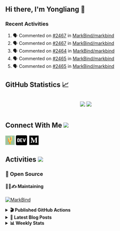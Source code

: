 ## Hi there, I'm Yongliang 👋

### Recent Activities

<!--START_SECTION:activity-->
1. 🗣 Commented on [#2467](https://github.com/MarkBind/markbind/issues/2467#issuecomment-2016517693) in [MarkBind/markbind](https://github.com/MarkBind/markbind)
2. 🗣 Commented on [#2467](https://github.com/MarkBind/markbind/issues/2467#issuecomment-2016090959) in [MarkBind/markbind](https://github.com/MarkBind/markbind)
3. 🗣 Commented on [#2464](https://github.com/MarkBind/markbind/issues/2464#issuecomment-2013992586) in [MarkBind/markbind](https://github.com/MarkBind/markbind)
4. 🗣 Commented on [#2465](https://github.com/MarkBind/markbind/pull/2465#issuecomment-2010918883) in [MarkBind/markbind](https://github.com/MarkBind/markbind)
5. 🗣 Commented on [#2465](https://github.com/MarkBind/markbind/pull/2465#issuecomment-2008328606) in [MarkBind/markbind](https://github.com/MarkBind/markbind)
<!--END_SECTION:activity-->

## GitHub Statistics :chart_with_upwards_trend:
<div align="center">
<div style="display: flex; align-items: center; justify-content: center;">

[![](https://github-readme-stats-tlylt.vercel.app/api?username=tlylt&show_icons=true&theme=tokyonight&hide_border=true&locale=en)](https://github.com/tlylt)
[![](https://github-readme-streak-stats.herokuapp.com/?user=tlylt&theme=tokyonight&hide_border=true)](https://github.com/tlylt)
</div>
</div>

## Connect With Me <img src="https://media.giphy.com/media/2wh5K5yE3ulp3xgYcG/giphy-downsized.gif" width="30">

<a href="https://www.yongliangliu.com/" target="_blank"><img align="center" src="static/site-icon.png" alt="yongliangliu.com" height="29" width="29" /></a>
<a href="https://dev.to/tlylt" target="_blank"><img align="center" src="static/dev-badge.svg" alt="dev.to/tlylt" height="35" width="35" /></a>
<a href="https://tlylt.medium.com" target="_blank"><img align="center" src="static/medium.png" alt="tlylt.medium.com" height="35" width="35" /></a>

## Activities <img src="https://media.giphy.com/media/WUlplcMpOCEmTGBtBW/giphy.gif" width="30">

### 🔭 Open Source

#### 👷‍♂️✍️ Maintaining
[![MarkBind](https://github-readme-stats-tlylt.vercel.app/api/pin/?username=markbind&repo=markbind)](https://github.com/MarkBind/markbind)

<details>
<summary> <b>🎬 Published GitHub Actions </b> </summary>

[![install-graphviz](https://github-readme-stats-tlylt.vercel.app/api/pin/?username=tlylt&repo=install-graphviz)](https://github.com/tlylt/install-graphviz)

[![reposense-action](https://github-readme-stats-tlylt.vercel.app/api/pin/?username=tlylt&repo=reposense-action)](https://github.com/tlylt/reposense-action)

[![markbin-action](https://github-readme-stats-tlylt.vercel.app/api/pin/?username=markbind&repo=markbind-action)](https://github.com/MarkBind/markbind-action)

</details>

<details>
<summary> <b>📕 Latest Blog Posts</b> </summary>

<!-- BLOG-POST-LIST:START -->
- [The 2 x 2 problem](https://yongliangliu.com/blog/2x2-problem)
- [On Keeping Task Descriptions Up to Date](https://yongliangliu.com/blog/on-keeping-task-descriptions-up-to-date)
- [Easy vs Right](https://yongliangliu.com/blog/easy-vs-right)
- [The Prebound Method and Sentinel Object Pattern in Python](https://yongliangliu.com/blog/prebound-sentinel-pattern-in-python)
- [Software Problems - Exceptions](https://yongliangliu.com/blog/software-problems-exceptions)
<!-- BLOG-POST-LIST:END -->

</details>

<details>
<summary> <b>📊 Weekly Stats</b> </summary>

<!--START_SECTION:waka-->
![Code Time](http://img.shields.io/badge/Code%20Time-1%2C198%20hrs%209%20mins-blue)

**🐱 My GitHub Data** 

> 📦 666.8 kB Used in GitHub's Storage 
 > 
> 🏆 235 Contributions in the Year 2024
 > 
> 🚫 Not Opted to Hire
 > 
> 📜 170 Public Repositories 
 > 
> 🔑 41 Private Repositories 
 > 
**I'm an Early 🐤** 

```text
🌞 Morning                3966 commits        ███████░░░░░░░░░░░░░░░░░░   29.95 % 
🌆 Daytime                3562 commits        ███████░░░░░░░░░░░░░░░░░░   26.90 % 
🌃 Evening                4885 commits        █████████░░░░░░░░░░░░░░░░   36.89 % 
🌙 Night                  828 commits         ██░░░░░░░░░░░░░░░░░░░░░░░   06.25 % 
```
📅 **I'm Most Productive on Wednesday** 

```text
Monday                   1757 commits        ███░░░░░░░░░░░░░░░░░░░░░░   13.27 % 
Tuesday                  1899 commits        ████░░░░░░░░░░░░░░░░░░░░░   14.34 % 
Wednesday                2132 commits        ████░░░░░░░░░░░░░░░░░░░░░   16.10 % 
Thursday                 1603 commits        ███░░░░░░░░░░░░░░░░░░░░░░   12.11 % 
Friday                   1668 commits        ███░░░░░░░░░░░░░░░░░░░░░░   12.60 % 
Saturday                 2051 commits        ████░░░░░░░░░░░░░░░░░░░░░   15.49 % 
Sunday                   2131 commits        ████░░░░░░░░░░░░░░░░░░░░░   16.09 % 
```


📊 **This Week I Spent My Time On** 

```text
🕑︎ Time Zone: Asia/Singapore

💬 Programming Languages: 
Markdown                 4 mins              █████████████████████████   100.00 % 
```


 Last Updated on 26/03/2024 00:42:07 UTC
<!--END_SECTION:waka-->

</details>
